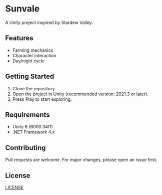 # Sunvale

A Unity project inspired by Stardew Valley.

## Features

- Farming mechanics
- Character interaction
- Day/night cycle

## Getting Started

1. Clone the repository.
2. Open the project in Unity (recommended version: 2021.3 or later).
3. Press Play to start exploring.

## Requirements

- Unity 6 (6000.34f1)
- .NET Framework 4.x

## Contributing

Pull requests are welcome. For major changes, please open an issue first.

## License

[LICENSE](LICENSE)
